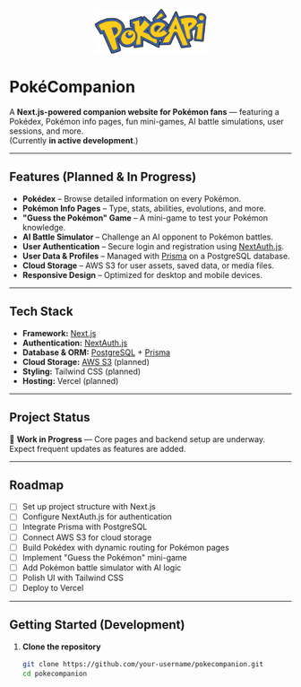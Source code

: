 <p align="center">
  <img src="https://raw.githubusercontent.com/PokeAPI/media/master/logo/pokeapi_256.png" width="200" />
</p>

# PokéCompanion

A **Next.js-powered companion website for Pokémon fans** — featuring a Pokédex, Pokémon info pages, fun mini-games, AI battle simulations, user sessions, and more.  
(Currently **in active development**.)

---

## Features (Planned & In Progress)

- **Pokédex** – Browse detailed information on every Pokémon.  
- **Pokémon Info Pages** – Type, stats, abilities, evolutions, and more.  
- **"Guess the Pokémon" Game** – A mini-game to test your Pokémon knowledge.  
- **AI Battle Simulator** – Challenge an AI opponent to Pokémon battles.  
- **User Authentication** – Secure login and registration using [NextAuth.js](https://next-auth.js.org/).  
- **User Data & Profiles** – Managed with [Prisma](https://www.prisma.io/) on a PostgreSQL database.  
- **Cloud Storage** – AWS S3 for user assets, saved data, or media files.  
- **Responsive Design** – Optimized for desktop and mobile devices.  

---

## Tech Stack

- **Framework:** [Next.js](https://nextjs.org/)  
- **Authentication:** [NextAuth.js](https://next-auth.js.org/)  
- **Database & ORM:** [PostgreSQL](https://www.postgresql.org/) + [Prisma](https://www.prisma.io/)  
- **Cloud Storage:** [AWS S3](https://aws.amazon.com/s3/) (planned)  
- **Styling:** Tailwind CSS (planned)  
- **Hosting:** Vercel (planned)  

---

## Project Status

🚧 **Work in Progress** — Core pages and backend setup are underway.  
Expect frequent updates as features are added.

---

## Roadmap

- [ ] Set up project structure with Next.js  
- [ ] Configure NextAuth.js for authentication  
- [ ] Integrate Prisma with PostgreSQL  
- [ ] Connect AWS S3 for cloud storage  
- [ ] Build Pokédex with dynamic routing for Pokémon pages  
- [ ] Implement "Guess the Pokémon" mini-game  
- [ ] Add Pokémon battle simulator with AI logic  
- [ ] Polish UI with Tailwind CSS  
- [ ] Deploy to Vercel  

---

## Getting Started (Development)

1. **Clone the repository**
   ```bash
   git clone https://github.com/your-username/pokecompanion.git
   cd pokecompanion
